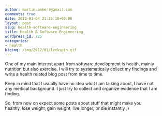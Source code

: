 ```yaml
---
author: martin.ankerl@gmail.com
comments: true
date: 2012-01-04 21:25:18+00:00
layout: post
slug: health-software-engineering
title: Health & Software Engineering
wordpress_id: 725
categories:
- health
bigimg: /img/2012/01/leekspin.gif
---
```


One of my main interest apart from software development is health, mainly nutrition but also exercise. I will try to systematically collect my findings and write a health related blog post from time to time.

Keep in mind that I usually have no idea what I am talking about, I have not any medical background. I just try to collect and organize evidence that I am finding.

So, from now on expect some posts about stuff that might make you healthy, lose weight, gain weight, live longer, or die instantly ;)
